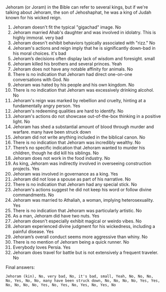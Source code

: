 Jehoram (or Joram) in the Bible can refer to several kings, but if we're talking about Jehoram, the son of Jehoshaphat, he was a king of Judah known for his wicked reign.

1. Jehoram doesn't fit the typical "gigachad" image. No
2. Jehoram married Ahab's daughter and was involved in idolatry. This is highly immoral. very bad
3. Jehoram doesn't exhibit behaviors typically associated with "rizz." No
4. Jehoram's actions and reign imply that he is significantly down-bad in his moral choices. it's bad
5. Jehoram’s decisions often display lack of wisdom and foresight. small
6. Jehoram killed his brothers and several princes. Yeah
7. Jehoram does not have any notable affinity for animals. No
8. There is no indication that Jehoram had direct one-on-one conversations with God. No
9. Jehoram was hated by his people and his own kingdom. No
10. There is no indication that Jehoram was excessively drinking alcohol. No
11. Jehoram's reign was marked by rebellion and cruelty, hinting at a fundamentally angry person. Yes
12. Jehoram's redeeming qualities are hard to identify. No
13. Jehoram's actions do not showcase out-of-the-box thinking in a positive light. No
14. Jehoram has shed a substantial amount of blood through murder and warfare. many have been struck down
15. Jehoram did not write anything included in the biblical canon. No
16. There is no indication that Jehoram was incredibly wealthy. No
17. There’s no specific indication that Jehoram wanted to murder his children, though he did kill his siblings. No
18. Jehoram does not work in the food industry. No
19. As king, Jehoram was indirectly involved in overseeing construction projects. Yes
20. Jehoram was involved in governance as a king. Yes
21. Jehoram did not lose a spouse as part of his narrative. No
22. There is no indication that Jehoram had any special stick. No
23. Jehoram's actions suggest he did not keep his word or follow divine commandments. No
24. Jehoram was married to Athaliah, a woman, implying heterosexuality. Yes
25. There is no indication that Jehoram was particularly artistic. No
26. As a man, Jehoram did have two nuts. Yes
27. Jehoram doesn't especially exhibit magical or weirdo vibes. No
28. Jehoram experienced divine judgment for his wickedness, including a painful disease. Yes
29. Jehoram’s overall conduct seems more aggressive than whiny. No
30. There is no mention of Jehoram being a quick runner. No
31. Everybody loves Persia. Yes
32. Jehoram does travel for battle but is not extensively a frequent traveler. No

Final answers:

```Jehoram (kin), No, very bad, No, it's bad, small, Yeah, No, No, No, No, Yes, No, No, many have been struck down, No, No, No, No, Yes, Yes, No, No, No, No, Yes, No, Yes, No, Yes, No, Yes, No```